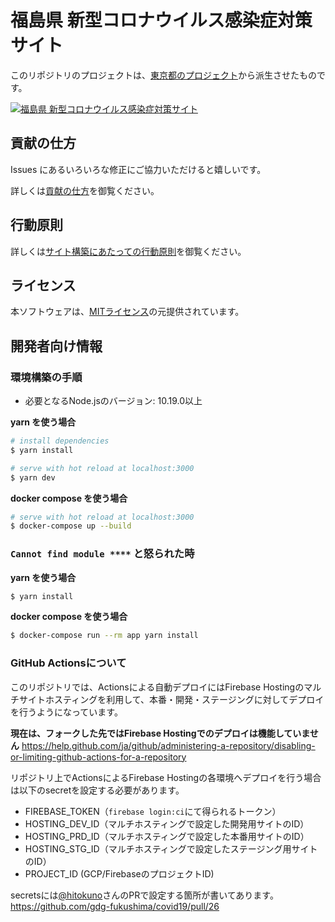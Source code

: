 # 福島県 新型コロナウイルス感染症対策サイト
このリポジトリのプロジェクトは、[東京都のプロジェクト](https://github.com/tokyo-metropolitan-gov/covid19)から派生させたものです。

[![福島県 新型コロナウイルス感染症対策サイト](https://cdn2.dott.dev/ogp2.png)](https://fukushima-covid19.web.app/)

## 貢献の仕方
Issues にあるいろいろな修正にご協力いただけると嬉しいです。

詳しくは[貢献の仕方](./.github/CONTRIBUTING.md)を御覧ください。


## 行動原則
詳しくは[サイト構築にあたっての行動原則](./.github/CODE_OF_CONDUCT.md)を御覧ください。

## ライセンス
本ソフトウェアは、[MITライセンス](./LICENSE.txt)の元提供されています。

## 開発者向け情報

### 環境構築の手順

- 必要となるNode.jsのバージョン: 10.19.0以上

**yarn を使う場合**
```bash
# install dependencies
$ yarn install

# serve with hot reload at localhost:3000
$ yarn dev
```

**docker compose を使う場合**
```bash
# serve with hot reload at localhost:3000
$ docker-compose up --build
```

### `Cannot find module ****` と怒られた時

**yarn を使う場合**
```bash
$ yarn install
```

**docker compose を使う場合**
```bash
$ docker-compose run --rm app yarn install
```

### GitHub Actionsについて

このリポジトリでは、Actionsによる自動デプロイにはFirebase Hostingのマルチサイトホスティングを利用して、本番・開発・ステージングに対してデプロイを行うようになっています。

**現在は、フォークした先ではFirebase Hostingでのデプロイは機能していません**
https://help.github.com/ja/github/administering-a-repository/disabling-or-limiting-github-actions-for-a-repository

リポジトリ上でActionsによるFirebase Hostingの各環境へデプロイを行う場合は以下のsecretを設定する必要があります。

- FIREBASE_TOKEN（`firebase login:ci`にて得られるトークン）
- HOSTING_DEV_ID（マルチホスティングで設定した開発用サイトのID）
- HOSTING_PRD_ID（マルチホスティングで設定した本番用サイトのID）
- HOSTING_STG_ID（マルチホスティングで設定したステージング用サイトのID）
- PROJECT_ID (GCP/FirebaseのプロジェクトID)

secretsには[@hitokuno](https://github.com/hitokuno)さんのPRで設定する箇所が書いてあります。
https://github.com/gdg-fukushima/covid19/pull/26
